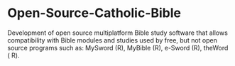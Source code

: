 # Open-Source-Catholic-Bible
Development of open source multiplatform Bible study software that allows compatibility with Bible modules and studies used by free, but not open source programs such as: MySword (R), MyBible (R), e-Sword (R), theWord ( R).
